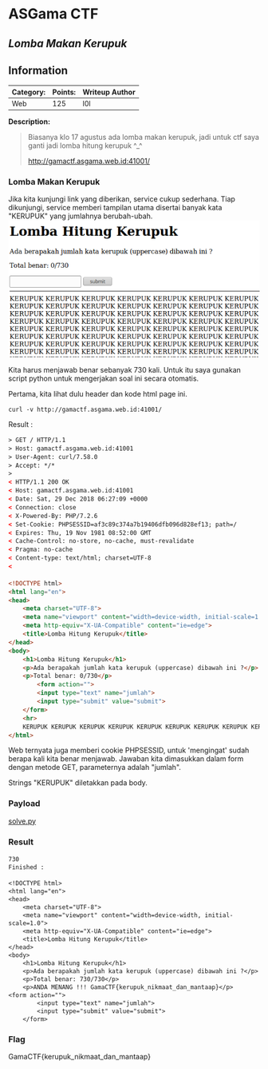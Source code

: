 # __ASGama CTF__ 
## _Lomba Makan Kerupuk_

## Information
**Category:** | **Points:** | **Writeup Author**
--- | --- | ---
Web | 125 | l0l

**Description:** 

> Biasanya klo 17 agustus ada lomba makan kerupuk, jadi untuk ctf saya ganti jadi lomba hitung kerupuk ^_^
>
> http://gamactf.asgama.web.id:41001/


### Lomba Makan Kerupuk
Jika kita kunjungi link yang diberikan, service cukup sederhana. Tiap dikunjungi, service memberi tampilan utama disertai banyak kata "KERUPUK" yang jumlahnya berubah-ubah.  
![service](./main.png)

Kita harus menjawab benar sebanyak 730 kali. Untuk itu saya gunakan script python untuk mengerjakan soal ini secara otomatis.

Pertama, kita lihat dulu header dan kode html page ini.  
```
curl -v http://gamactf.asgama.web.id:41001/
```  

Result :
```html
> GET / HTTP/1.1
> Host: gamactf.asgama.web.id:41001
> User-Agent: curl/7.58.0
> Accept: */*
> 
< HTTP/1.1 200 OK
< Host: gamactf.asgama.web.id:41001
< Date: Sat, 29 Dec 2018 06:27:09 +0000
< Connection: close
< X-Powered-By: PHP/7.2.6
< Set-Cookie: PHPSESSID=af3c89c374a7b19406dfb096d828ef13; path=/
< Expires: Thu, 19 Nov 1981 08:52:00 GMT
< Cache-Control: no-store, no-cache, must-revalidate
< Pragma: no-cache
< Content-type: text/html; charset=UTF-8
< 

<!DOCTYPE html>
<html lang="en">
<head>
    <meta charset="UTF-8">
    <meta name="viewport" content="width=device-width, initial-scale=1.0">
    <meta http-equiv="X-UA-Compatible" content="ie=edge">
    <title>Lomba Hitung Kerupuk</title>
</head>
<body>
    <h1>Lomba Hitung Kerupuk</h1>
    <p>Ada berapakah jumlah kata kerupuk (uppercase) dibawah ini ?</p>
    <p>Total benar: 0/730</p>
        <form action="">
        <input type="text" name="jumlah">
        <input type="submit" value="submit">
    </form>
    <hr>
    KERUPUK KERUPUK KERUPUK KERUPUK KERUPUK KERUPUK KERUPUK KERUPUK KERUPUK KERUPUK KERUPUK KERUPUK KERUPUK KERUPUK KERUPUK KERUPUK KERUPUK KERUPUK KERUPUK KERUPUK KERUPUK KERUPUK KERUPUK KERUPUK KERUPUK KERUPUK KERUPUK KERUPUK KERUPUK KERUPUK KERUPUK KERUPUK KERUPUK KERUPUK KERUPUK KERUPUK KERUPUK KERUPUK KERUPUK KERUPUK KERUPUK KERUPUK KERUPUK KERUPUK KERUPUK KERUPUK KERUPUK KERUPUK KERUPUK KERUPUK KERUPUK KERUPUK KERUPUK KERUPUK KERUPUK KERUPUK KERUPUK KERUPUK KERUPUK KERUPUK KERUPUK KERUPUK KERUPUK KERUPUK KERUPUK KERUPUK KERUPUK KERUPUK KERUPUK KERUPUK KERUPUK KERUPUK KERUPUK KERUPUK KERUPUK KERUPUK KERUPUK KERUPUK KERUPUK KERUPUK KERUPUK KERUPUK KERUPUK KERUPUK KERUPUK KERUPUK KERUPUK KERUPUK KERUPUK KERUPUK KERUPUK KERUPUK KERUPUK KERUPUK KERUPUK KERUPUK KERUPUK KERUPUK KERUPUK KERUPUK KERUPUK KERUPUK KERUPUK KERUPUK KERUPUK KERUPUK KERUPUK KERUPUK KERUPUK KERUPUK KERUPUK KERUPUK KERUPUK KERUPUK KERUPUK KERUPUK KERUPUK KERUPUK KERUPUK KERUPUK KERUPUK KERUPUK KERUPUK KERUPUK KERUPUK KERUPUK KERUPUK KERUPUK KERUPUK KERUPUK KERUPUK KERUPUK KERUPUK KERUPUK KERUPUK KERUPUK KERUPUK KERUPUK KERUPUK KERUPUK KERUPUK KERUPUK KERUPUK KERUPUK KERUPUK KERUPUK KERUPUK KERUPUK KERUPUK KERUPUK KERUPUK KERUPUK KERUPUK KERUPUK KERUPUK KERUPUK KERUPUK KERUPUK KERUPUK KERUPUK KERUPUK KERUPUK KERUPUK KERUPUK KERUPUK KERUPUK KERUPUK KERUPUK KERUPUK KERUPUK KERUPUK KERUPUK KERUPUK KERUPUK KERUPUK KERUPUK KERUPUK KERUPUK KERUPUK KERUPUK KERUPUK KERUPUK KERUPUK KERUPUK KERUPUK KERUPUK KERUPUK KERUPUK KERUPUK KERUPUK KERUPUK KERUPUK KERUPUK KERUPUK KERUPUK KERUPUK KERUPUK KERUPUK KERUPUK KERUPUK KERUPUK KERUPUK KERUPUK KERUPUK KERUPUK KERUPUK KERUPUK KERUPUK KERUPUK KERUPUK KERUPUK KERUPUK KERUPUK KERUPUK KERUPUK KERUPUK KERUPUK KERUPUK KERUPUK KERUPUK KERUPUK KERUPUK KERUPUK KERUPUK KERUPUK KERUPUK KERUPUK KERUPUK KERUPUK KERUPUK KERUPUK KERUPUK KERUPUK KERUPUK KERUPUK KERUPUK KERUPUK KERUPUK KERUPUK KERUPUK KERUPUK KERUPUK KERUPUK KERUPUK KERUPUK KERUPUK KERUPUK KERUPUK KERUPUK KERUPUK KERUPUK KERUPUK KERUPUK KERUPUK KERUPUK KERUPUK KERUPUK KERUPUK KERUPUK KERUPUK KERUPUK KERUPUK KERUPUK KERUPUK KERUPUK KERUPUK KERUPUK KERUPUK KERUPUK KERUPUK KERUPUK KERUPUK KERUPUK KERUPUK KERUPUK KERUPUK KERUPUK KERUPUK KERUPUK KERUPUK KERUPUK KERUPUK KERUPUK KERUPUK KERUPUK KERUPUK KERUPUK KERUPUK KERUPUK KERUPUK KERUPUK KERUPUK KERUPUK KERUPUK KERUPUK KERUPUK KERUPUK KERUPUK KERUPUK KERUPUK KERUPUK KERUPUK KERUPUK KERUPUK KERUPUK KERUPUK KERUPUK KERUPUK KERUPUK KERUPUK KERUPUK KERUPUK KERUPUK KERUPUK KERUPUK KERUPUK KERUPUK KERUPUK KERUPUK KERUPUK KERUPUK KERUPUK KERUPUK KERUPUK KERUPUK KERUPUK KERUPUK KERUPUK KERUPUK KERUPUK KERUPUK KERUPUK KERUPUK KERUPUK KERUPUK KERUPUK KERUPUK KERUPUK KERUPUK KERUPUK KERUPUK KERUPUK KERUPUK KERUPUK KERUPUK KERUPUK KERUPUK KERUPUK KERUPUK KERUPUK KERUPUK KERUPUK KERUPUK KERUPUK KERUPUK KERUPUK KERUPUK KERUPUK KERUPUK KERUPUK KERUPUK KERUPUK KERUPUK KERUPUK KERUPUK KERUPUK KERUPUK KERUPUK KERUPUK KERUPUK </body>
</html>
```

Web ternyata juga memberi cookie PHPSESSID, untuk 'mengingat' sudah berapa kali kita benar menjawab. Jawaban kita dimasukkan dalam form dengan metode GET, parameternya adalah "jumlah".

Strings "KERUPUK" diletakkan pada body.


### Payload
[solve.py](./solve.py)

### Result
```
730
Finished : 

<!DOCTYPE html>
<html lang="en">
<head>
    <meta charset="UTF-8">
    <meta name="viewport" content="width=device-width, initial-scale=1.0">
    <meta http-equiv="X-UA-Compatible" content="ie=edge">
    <title>Lomba Hitung Kerupuk</title>
</head>
<body>
    <h1>Lomba Hitung Kerupuk</h1>
    <p>Ada berapakah jumlah kata kerupuk (uppercase) dibawah ini ?</p>
    <p>Total benar: 730/730</p>
    <p>ANDA MENANG !!! GamaCTF{kerupuk_nikmaat_dan_mantaap}</p>    <form action="">
        <input type="text" name="jumlah">
        <input type="submit" value="submit">
    </form>

```

### Flag
GamaCTF{kerupuk_nikmaat_dan_mantaap}